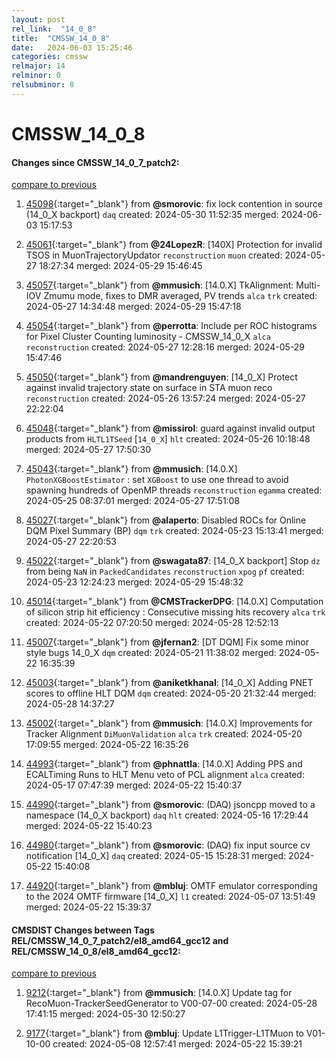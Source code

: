 ```yaml
---
layout: post
rel_link:  "14_0_8"
title:  "CMSSW_14_0_8"
date:   2024-06-03 15:25:46
categories: cmssw
relmajor: 14
relminor: 0
relsubminor: 8
---
```


# CMSSW_14_0_8
#### Changes since CMSSW_14_0_7_patch2:
[compare to previous](https://github.com/cms-sw/cmssw/compare/CMSSW_14_0_7_patch2...CMSSW_14_0_8)



1. [45098](http://github.com/cms-sw/cmssw/pull/45098){:target="_blank"}  from **@smorovic**: fix lock contention in source (14_0_X backport) `daq` created: 2024-05-30 11:52:35 merged: 2024-06-03 15:17:53

2. [45061](http://github.com/cms-sw/cmssw/pull/45061){:target="_blank"}  from **@24LopezR**: [140X] Protection for invalid TSOS in MuonTrajectoryUpdator `reconstruction` `muon` created: 2024-05-27 18:27:34 merged: 2024-05-29 15:46:45

3. [45057](http://github.com/cms-sw/cmssw/pull/45057){:target="_blank"}  from **@mmusich**: [14.0.X] TkAlignment: Multi-IOV Zmumu mode, fixes to DMR averaged, PV trends `alca` `trk` created: 2024-05-27 14:34:48 merged: 2024-05-29 15:47:18

4. [45054](http://github.com/cms-sw/cmssw/pull/45054){:target="_blank"}  from **@perrotta**: Include per ROC histograms for Pixel Cluster Counting luminosity - CMSSW_14_0_X `alca` `reconstruction` created: 2024-05-27 12:28:16 merged: 2024-05-29 15:47:46

5. [45050](http://github.com/cms-sw/cmssw/pull/45050){:target="_blank"}  from **@mandrenguyen**: [14_0_X] Protect against invalid trajectory state on surface in STA muon reco `reconstruction` created: 2024-05-26 13:57:24 merged: 2024-05-27 22:22:04

6. [45048](http://github.com/cms-sw/cmssw/pull/45048){:target="_blank"}  from **@missirol**: guard against invalid output products from `HLTL1TSeed` [`14_0_X`] `hlt` created: 2024-05-26 10:18:48 merged: 2024-05-27 17:50:30

7. [45043](http://github.com/cms-sw/cmssw/pull/45043){:target="_blank"}  from **@mmusich**: [14.0.X] `PhotonXGBoostEstimator` : set `XGBoost` to use one thread to avoid spawning hundreds of OpenMP threads `reconstruction` `egamma` created: 2024-05-25 08:37:01 merged: 2024-05-27 17:51:08

8. [45027](http://github.com/cms-sw/cmssw/pull/45027){:target="_blank"}  from **@alaperto**: Disabled ROCs for Online DQM Pixel Summary (BP) `dqm` `trk` created: 2024-05-23 15:13:41 merged: 2024-05-27 22:20:53

9. [45022](http://github.com/cms-sw/cmssw/pull/45022){:target="_blank"}  from **@swagata87**: [14_0_X backport] Stop `dz` from being `NaN` in `PackedCandidates` `reconstruction` `xpog` `pf` created: 2024-05-23 12:24:23 merged: 2024-05-29 15:48:32

10. [45014](http://github.com/cms-sw/cmssw/pull/45014){:target="_blank"}  from **@CMSTrackerDPG**: [14.0.X] Computation of silicon strip hit efficiency : Consecutive missing hits recovery `alca` `trk` created: 2024-05-22 07:20:50 merged: 2024-05-28 12:52:13

11. [45007](http://github.com/cms-sw/cmssw/pull/45007){:target="_blank"}  from **@jfernan2**: [DT DQM] Fix some minor style bugs 14_0_X `dqm` created: 2024-05-21 11:38:02 merged: 2024-05-22 16:35:39

12. [45003](http://github.com/cms-sw/cmssw/pull/45003){:target="_blank"}  from **@aniketkhanal**: [14_0_X] Adding PNET scores to offline HLT DQM `dqm` created: 2024-05-20 21:32:44 merged: 2024-05-28 14:37:27

13. [45002](http://github.com/cms-sw/cmssw/pull/45002){:target="_blank"}  from **@mmusich**: [14.0.X] Improvements for Tracker Alignment `DiMuonValidation` `alca` `trk` created: 2024-05-20 17:09:55 merged: 2024-05-22 16:35:26

14. [44993](http://github.com/cms-sw/cmssw/pull/44993){:target="_blank"}  from **@phnattla**: [14.0.X] Adding PPS and ECALTiming Runs to HLT Menu veto of PCL alignment `alca` created: 2024-05-17 07:47:39 merged: 2024-05-22 15:40:37

15. [44990](http://github.com/cms-sw/cmssw/pull/44990){:target="_blank"}  from **@smorovic**: (DAQ) jsoncpp moved to a namespace (14_0_X backport) `daq` `hlt` created: 2024-05-16 17:29:44 merged: 2024-05-22 15:40:23

16. [44980](http://github.com/cms-sw/cmssw/pull/44980){:target="_blank"}  from **@smorovic**: (DAQ) fix input source cv notification [14_0_X] `daq` created: 2024-05-15 15:28:31 merged: 2024-05-22 15:40:08

17. [44920](http://github.com/cms-sw/cmssw/pull/44920){:target="_blank"}  from **@mbluj**: OMTF emulator corresponding to the 2024 OMTF firmware [14_0_X] `l1` created: 2024-05-07 13:51:49 merged: 2024-05-22 15:39:37

#### CMSDIST Changes between Tags REL/CMSSW_14_0_7_patch2/el8_amd64_gcc12 and REL/CMSSW_14_0_8/el8_amd64_gcc12:
[compare to previous](https://github.com/cms-sw/cmsdist/compare/REL/CMSSW_14_0_7_patch2/el8_amd64_gcc12...REL/CMSSW_14_0_8/el8_amd64_gcc12)



1. [9212](http://github.com/cms-sw/cmsdist/pull/9212){:target="_blank"}  from **@mmusich**: [14.0.X] Update tag for RecoMuon-TrackerSeedGenerator to V00-07-00 created: 2024-05-28 17:41:15 merged: 2024-05-30 12:50:27

2. [9177](http://github.com/cms-sw/cmsdist/pull/9177){:target="_blank"}  from **@mbluj**: Update L1Trigger-L1TMuon to V01-10-00 created: 2024-05-08 12:57:41 merged: 2024-05-22 15:39:21
